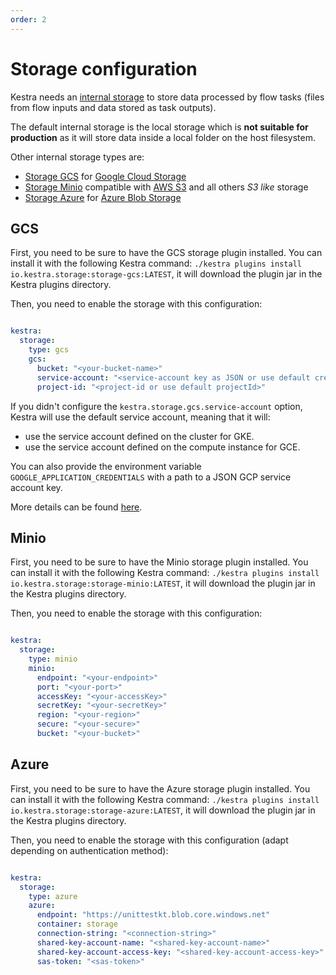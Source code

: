 ```yaml
---
order: 2
---
```


# Storage configuration

Kestra needs an [internal storage](../../../architecture#the-internal-storage) to store data processed by flow tasks (files from flow inputs and data stored as task outputs).

The default internal storage is the local storage which is **not suitable for production** as it will store data inside a local folder on the host filesystem.

Other internal storage types are:
- [Storage GCS](#gcs) for [Google Cloud Storage](https://cloud.google.com/storage)
- [Storage Minio](#minio) compatible with [AWS S3](https://aws.amazon.com/s3/) and all others *S3 like* storage
- [Storage Azure](#azure) for [Azure Blob Storage](https://azure.microsoft.com/en-us/services/storage/blobs/)

## GCS
First, you need to be sure to have the GCS storage plugin installed. You can install it with the following Kestra command:
`./kestra plugins install io.kestra.storage:storage-gcs:LATEST`, it will download the plugin jar in the Kestra plugins directory.

Then, you need to enable the storage with this configuration:

```yaml

kestra:
  storage:
    type: gcs
    gcs:
      bucket: "<your-bucket-name>"
      service-account: "<service-account key as JSON or use default credentials>"
      project-id: "<project-id or use default projectId>"
```

If you didn't configure the `kestra.storage.gcs.service-account` option, Kestra will use the default service account, meaning that it will:
- use the service account defined on the cluster for GKE.
- use the service account defined on the compute instance for GCE.

You can also provide the environment variable `GOOGLE_APPLICATION_CREDENTIALS` with a path to a JSON GCP service account key.

More details can be found [here](https://cloud.google.com/docs/authentication/production).

## Minio

First, you need to be sure to have the Minio storage plugin installed. You can install it with the following Kestra command:
`./kestra plugins install io.kestra.storage:storage-minio:LATEST`, it will download the plugin jar in the Kestra plugins directory.

Then, you need to enable the storage with this configuration:

```yaml

kestra:
  storage:
    type: minio
    minio:
      endpoint: "<your-endpoint>"
      port: "<your-port>"
      accessKey: "<your-accessKey>"
      secretKey: "<your-secretKey>"
      region: "<your-region>"
      secure: "<your-secure>"
      bucket: "<your-bucket>"
```

## Azure

First, you need to be sure to have the Azure storage plugin installed. You can install it with the following Kestra command:
`./kestra plugins install io.kestra.storage:storage-azure:LATEST`, it will download the plugin jar in the Kestra plugins directory.

Then, you need to enable the storage with this configuration (adapt depending on authentication method):

```yaml

kestra:
  storage:
    type: azure
    azure:
      endpoint: "https://unittestkt.blob.core.windows.net"
      container: storage
      connection-string: "<connection-string>"
      shared-key-account-name: "<shared-key-account-name>"
      shared-key-account-access-key: "<shared-key-account-access-key>"
      sas-token: "<sas-token>"
```
